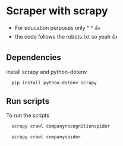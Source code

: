 # Scraper with scrapy
   * For education purposes only ^ ^ 👍
   * the code follows the robots.txt so yeah 👍

## Dependencies
install scrapy and python-dotenv 
```bash
  pip install python-dotenv scrapy
```

## Run scripts
To run the scripts
```bash
  scrapy crawl companyrecognitionspider
```
```bash
  scrapy crawl companyspider
```